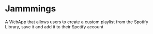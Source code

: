 # Jammmings
A WebApp that allows users to create a custom playlist from the Spotify Library, save it and add it to their Spotify account
